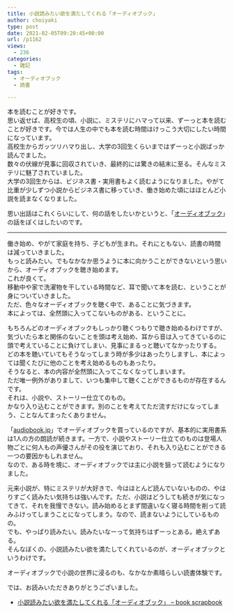 ```yaml
---
title: 小説読みたい欲を満たしてくれる「オーディオブック」
author: choiyaki
type: post
date: 2021-02-05T09:20:45+00:00
url: /p1162
views:
  - 236
categories:
  - 雑記
tags:
  - オーディオブック
  - 読書

---
```

本を読むことが好きです。  
思い返せば、高校生の頃、小説に、ミステリにハマって以来、ずーっと本を読むことが好きです。今では人生の中でも本を読む時間はけっこう大切にしたい時間になっています。  
高校生からガッツリハマり出し、大学の3回生くらいまではずーっと小説ばっか読んでました。  
数々の伏線が見事に回収されていき、最終的には驚きの結末に至る。そんなミステリに魅了されていました。  
大学の3回生からは、ビジネス書・実用書もよく読むようになりました。やがて比重が少しずつ小説からビジネス書に移っていき、働き始めた頃にはほとんど小説を読まなくなりました。

思い出話はこれくらいにして、何の話をしたいかというと、「[オーディオブック][1]」の話をぼくはしたいのです。

* * *

働き始め、やがて家庭を持ち、子どもが生まれ。それにともない、読書の時間は減っていきました。  
もっと読みたい。でもなかなか思うように本に向かうことができないという思いから、オーディオブックを聴き始めます。  
これが良くて。  
移動中や家で洗濯物を干している時間など、耳で聞いて本を読む、ということが身についていきました。  
ただ、色々なオーディオブックを聴く中で、あることに気づきます。  
本によっては、全然頭に入ってこないものがある、ということに。

もちろんどのオーディオブックもしっかり聴くつもりで聴き始めるわけですが、気づいたら本と関係のないことを頭は考え始め、耳から音は入ってきているのに頭で考えていることに負けてしまい、見事にまるっと聴いてなかったりする。  
どの本を聴いていてもそうなってしまう時が多少はあったりしますし、本によっては聞くたびに他のことを考え始めるものもあったり。  
そうなると、本の内容が全然頭に入ってこなくなってしまいます。  
ただ唯一例外がありまして、いつも集中して聴くことができるものが存在するんです。  
それは、小説や、ストーリー仕立てのもの。  
かなり入り込むことができます。別のことを考えてただ流すだけになってしまう、ことなんてまったくありません。

「[audiobook.jp][2]」でオーディオブックを買っているのですが、基本的に実用書系は1人の方の朗読が続きます。一方で、小説やストーリー仕立てのものは登場人物ごとに何人もの声優さんがその役を演じており、それも入り込むことができる一つの要因かもしれません。  
なので、ある時を境に、オーディオブックでは主に小説を狙って読むようになりました。

元来小説が、特にミステリが大好きで、今はほとんど読んでいないものの、やはりすごく読みたい気持ちは強いんです。ただ、小説はどうしても続きが気になってきて、それを我慢できない。読み始めるとまず間違いなく寝る時間を削って読みふけってしまうことになってしまう。なので、読まないようにしているものの。  
でも、やっぱり読みたい。読みたいなーって気持ちはずーっとある。絶えずある。  
そんなぼくの、小説読みたい欲を満たしてくれているのが、オーディオブックというわけです。

オーディオブックで小説の世界に浸るのも、なかなか素晴らしい読書体験です。

では、お読みいただきありがとうございました。

  * [小説読みたい欲を満たしてくれる「オーディオブック」 &#8211; book scrapbook][3]

 [1]: https://scrapbox.io/choiyaki-hondana/%E3%82%AA%E3%83%BC%E3%83%87%E3%82%A3%E3%82%AA%E3%83%96%E3%83%83%E3%82%AF
 [2]: https://audiobook.jp/
 [3]: https://scrapbox.io/choiyaki-hondana/%E5%B0%8F%E8%AA%AC%E8%AA%AD%E3%81%BF%E3%81%9F%E3%81%84%E6%AC%B2%E3%82%92%E6%BA%80%E3%81%9F%E3%81%97%E3%81%A6%E3%81%8F%E3%82%8C%E3%82%8B%E3%80%8C%E3%82%AA%E3%83%BC%E3%83%87%E3%82%A3%E3%82%AA%E3%83%96%E3%83%83%E3%82%AF%E3%80%8D